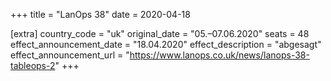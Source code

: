 +++
title = "LanOps 38"
date = 2020-04-18

[extra]
country_code = "uk"
original_date = "05.–07.06.2020"
seats = 48
effect_announcement_date = "18.04.2020"
effect_description = "abgesagt"
effect_announcement_url = "https://www.lanops.co.uk/news/lanops-38-tableops-2"
+++
